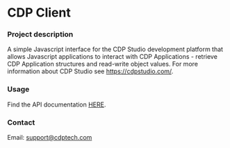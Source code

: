 
CDP Client
==========

### Project description

A simple Javascript interface for the CDP Studio development platform that allows Javascript applications to interact with
CDP Applications - retrieve CDP Application structures and read-write object values. For more information
about CDP Studio see https://cdpstudio.com/.

### Usage

Find the API documentation [HERE](README.rst).

### Contact

Email: support@cdptech.com
